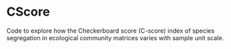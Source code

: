 # CScore
Code to explore how the Checkerboard score (C-score) index of species segregation in ecological community matrices varies with sample unit scale.  
